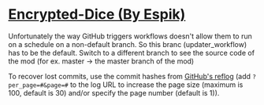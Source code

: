 # [Encrypted-Dice (By Espik)](https://github.com/Espik/Encrypted-Dice)

Unfortunately the way GitHub triggers workflows doesn't allow them to run on a schedule on a non-default branch. So this branc (updater_workflow) has to be the default. Switch to a different branch to see the source code of the mod (for ex. master -> the master branch of the mod)

To recover lost commits, use the commit hashes from [GitHub's reflog](https://api.github.com/repos/KtaneModules/Encrypted-Dice-Espik/events) (add `?per_page=#&page=#` to the log URL to increase the page size (maximum is 100, default is 30) and/or specify the page number (default is 1)).
